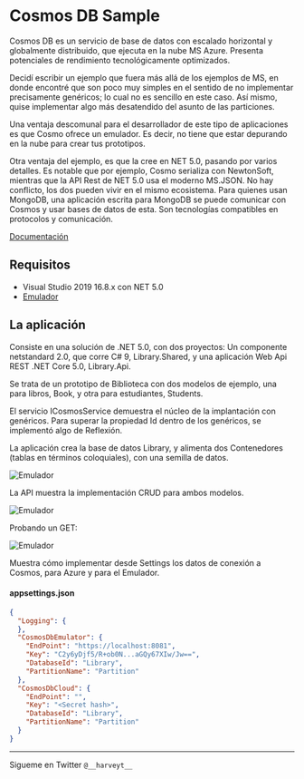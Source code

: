 # Cosmos DB Sample
Cosmos DB es un servicio de base de datos con escalado horizontal y globalmente distribuido, que ejecuta en la nube MS Azure. Presenta potenciales de rendimiento tecnológicamente optimizados.

Decidí escribir un ejemplo que fuera más allá de los ejemplos de MS, en donde encontré que son poco muy simples en el sentido de no implementar precisamente genéricos; lo cual no es sencillo en este caso. Así mismo, quise implementar algo más desatendido del asunto de las particiones. 

Una ventaja descomunal para el desarrollador de este tipo de aplicaciones es que Cosmo ofrece un emulador. Es decir, no tiene que estar depurando en la nube para crear tus prototipos.

Otra ventaja del ejemplo, es que la cree en NET 5.0, pasando por varios detalles. Es notable que por ejemplo, Cosmo serializa con NewtonSoft, mientras que la API Rest de NET 5.0 usa el moderno MS.JSON. No hay conflicto, los dos pueden vivir en el mismo ecosistema.
Para quienes usan MongoDB, una aplicación escrita para MongoDB se puede comunicar con Cosmos y usar bases de datos de esta. Son tecnologías compatibles en protocolos y comunicación.

[Documentación](https://docs.microsoft.com/es-es/azure/cosmos-db/)


## Requisitos

  - Visual Studio 2019 16.8.x con NET 5.0
  - [Emulador](https://docs.microsoft.com/en-us/azure/cosmos-db/local-emulator-release-notes)

## La aplicación
Consiste en una solución de .NET 5.0, con dos proyectos: Un componente netstandard 2.0, que corre C# 9, Library.Shared, y una aplicación Web Api REST .NET Core 5.0, Library.Api.

Se trata de un prototipo de Biblioteca con dos modelos de ejemplo, una para libros, Book, y otra para estudiantes, Students.

El servicio ICosmosService<T> demuestra el núcleo de la implantación con genéricos. Para superar la propiedad Id dentro de los genéricos, se implementó algo de Reflexión.

La aplicación crea la base de datos Library, y alimenta dos Contenedores (tablas en términos coloquiales), con una semilla de datos.

![Emulador](https://github.com/harveytriana/CosmosDBMock/blob/master/cdb_1.png)

La API muestra la implementación CRUD para ambos modelos.

![Emulador](https://github.com/harveytriana/CosmosDBMock/blob/master/cdb_2.png)

Probando un GET:

![Emulador](https://github.com/harveytriana/CosmosDBMock/blob/master/cdb_3.png)

Muestra cómo implementar desde Settings los datos de conexión a Cosmos, para Azure y para el Emulador.

#### appsettings.json
```json
{
  "Logging": {
  },
  "CosmosDbEmulator": {
    "EndPoint": "https://localhost:8081",
    "Key": "C2y6yDjf5/R+ob0N...aGQy67XIw/Jw==",
    "DatabaseId": "Library",
    "PartitionName": "Partition"
  },
  "CosmosDbCloud": {
    "EndPoint": "",
    "Key": "<Secret hash>",
    "DatabaseId": "Library",
    "PartitionName": "Partition"
  }
}
```
___
Sigueme en Twitter ```@__harveyt__```





